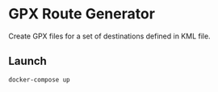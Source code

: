 # GPX Route Generator

Create GPX files for a set of destinations defined in KML file.

## Launch

```
docker-compose up
```
